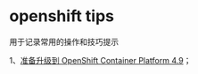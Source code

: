 # openshift tips
用于记录常用的操作和技巧提示

1、[准备升级到 OpenShift Container Platform 4.9](https://github.com/shadowmanportfolio/openshift-tips/blob/main/4.8_to_4.9_confirm_command.md)；
